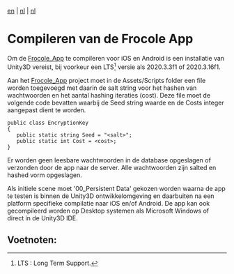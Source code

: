 [en](\en\frocole_compile_app) | [nl](\nl\frocole_compile_app) | [nl](\nl\sitemap)

# Compileren van de Frocole App

Om de [Frocole_App](https://github.com/Frocole/Frocole_App) te compileren voor iOS en Android is een installatie van Unity3D vereist, bij voorkeur een LTS[^1] versie als 2020.3.3f1 of 2020.3.16f1.

Aan het [Frocole_App](https://github.com/Frocole/Frocole_App) project moet in de Assets/Scripts folder een file worden toegevoegd met daarin de salt string voor het hashen van wachtwoorden en het aantal hashing iteraties (cost). Deze file moet de volgende code bevatten waarbij de Seed string waarde en de Costs integer aangepast dient te worden.

```
public class EncryptionKey
{
   public static string Seed = "<salt>";
   public static int Cost = <cost>;
}
```

Er worden geen leesbare wachtwoorden in de database opgeslagen of verzonden door de app naar de server. Alle wachtwoorden zijn salted en hashed vorm opgeslagen.

Als initiele scene moet '00_Persistent Data' gekozen worden waarna de app te testen is binnen de Unity3D ontwikkelomgeving en daarbuiten na een platform specifieke compilatie naar iOS en/of Android. De app kan ook gecompileerd worden op Desktop systemen als Microsoft Windows of direct in de Unity3D IDE.

## Voetnoten:

[^1]:LTS : Long Term Support.
